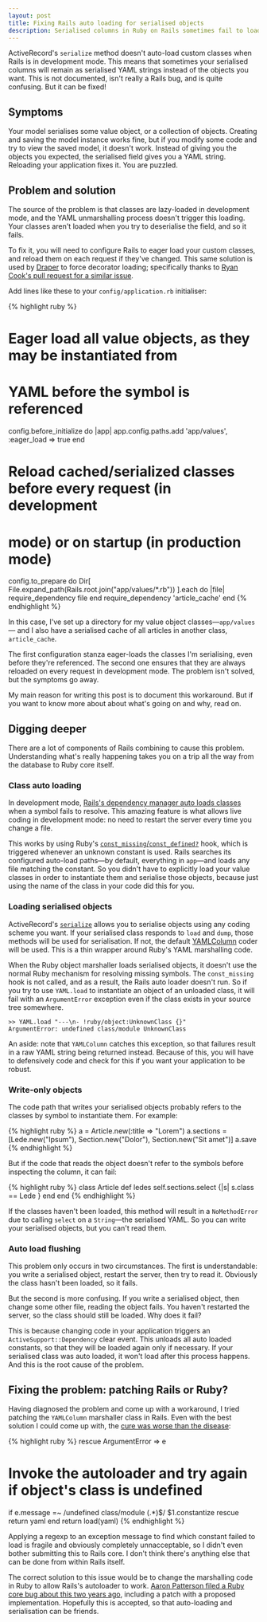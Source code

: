 ```yaml
---
layout: post
title: Fixing Rails auto loading for serialised objects
description: Serialised columns in Ruby on Rails sometimes fail to load, and remain as YAML strings. This article explains how, why, and what you can do about it.
---
```


ActiveRecord's `serialize` method doesn't auto-load custom classes when Rails is in development mode. This means that sometimes your serialised columns will remain as serialised YAML strings instead of the objects you want. This is not documented, isn't really a Rails bug, and is quite confusing. But it can be fixed!

## Symptoms

Your model serialises some value object, or a collection of objects. Creating and saving the model instance works fine, but if you modify some code and try to view the saved model, it doesn't work. Instead of giving you the objects you expected, the serialised field gives you a YAML string. Reloading your application fixes it. You are puzzled.

## Problem and solution

The source of the problem is that classes are lazy-loaded in development mode, and the YAML unmarshalling process doesn't trigger this loading. Your classes aren't loaded when you try to deserialise the field, and so it fails.

To fix it, you will need to configure Rails to eager load your custom classes, and reload them on each request if they've changed. This same solution is used by [Draper](https://github.com/drapergem/draper) to force decorator loading; specifically thanks to [Ryan Cook's pull request for a similar issue](https://github.com/drapergem/draper/pull/188).

Add lines like these to your `config/application.rb` initialiser:

{% highlight ruby %}
# Eager load all value objects, as they may be instantiated from
# YAML before the symbol is referenced
config.before_initialize do |app|
	app.config.paths.add 'app/values', :eager_load => true
end

# Reload cached/serialized classes before every request (in development
# mode) or on startup (in production mode)
config.to_prepare do
	Dir[ File.expand_path(Rails.root.join("app/values/*.rb")) ].each do |file|
		require_dependency file
	end
	require_dependency 'article_cache'
end
{% endhighlight %}

In this case, I've set up a directory for my value object classes&mdash;`app/values`&mdash; and I also have a serialised cache of all articles in another class, `article_cache`.

The first configuration stanza eager-loads the classes I'm serialising, even before they're referenced. The second one ensures that they are always reloaded on every request in development mode. The problem isn't solved, but the symptoms go away.

My main reason for writing this post is to document this workaround. But if you want to know more about about what's going on and why, read on.

## Digging deeper

There are a lot of components of Rails combining to cause this problem. Understanding what's really happening takes you on a trip all the way from the database to Ruby core itself.

### Class auto loading

In development mode, [Rails's dependency manager auto loads classes](https://github.com/rails/rails/blob/master/activesupport/lib/active_support/dependencies.rb) when a symbol fails to resolve. This amazing feature is what allows live coding in development mode: no need to restart the server every time you change a file.

This works by using Ruby's [`const_missing`/`const_defined?`](http://www.ruby-doc.org/core-1.9.3/Module.html#method-i-const_defined-3F) hook, which is triggered whenever an unknown constant is used. Rails searches its configured auto-load paths&mdash;by default, everything in `app`&mdash;and loads any file matching the constant. So you didn't have to explicitly load your value classes in order to instantiate them and serialise those objects, because just using the name of the class in your code did this for you.

### Loading serialised objects

ActiveRecord's [`serialize`](https://github.com/rails/rails/blob/master/activerecord/lib/active_record/attribute_methods/serialization.rb) allows you to serialise objects using any coding scheme you want. If your serialised class responds to `load` and `dump`, those methods will be used for serialisation. If not, the default [YAMLColumn](https://github.com/rails/rails/blob/master/activerecord/lib/active_record/coders/yaml_column.rb) coder will be used. This is a thin wrapper around Ruby's YAML marshalling code.

When the Ruby object marshaller loads serialised objects, it doesn't use the normal Ruby mechanism for resolving missing symbols. The `const_missing` hook is not called, and as a result, the Rails auto loader doesn't run. So if you try to use `YAML.load` to instantiate an object of an unloaded class, it will fail with an `ArgumentError` exception even if the class exists in your source tree somewhere.

    >> YAML.load "---\n- !ruby/object:UnknownClass {}"
    ArgumentError: undefined class/module UnknownClass

An aside: note that `YAMLColumn` catches this exception, so that failures result in a raw YAML string being returned instead. Because of this, you will have to defensively code and check for this if you want your application to be robust.

### Write-only objects

The code path that writes your serialised objects probably refers to the classes by symbol to instantiate them. For example:

{% highlight ruby %}
a = Article.new(:title => "Lorem")
a.sections = [Lede.new("Ipsum"), Section.new("Dolor"), Section.new("Sit amet")]
a.save
{% endhighlight %}

But if the code that reads the object doesn't refer to the symbols before inspecting the column, it can fail:

{% highlight ruby %}
class Article
  def ledes
    self.sections.select {|s| s.class == Lede }
  end
end
{% endhighlight %}

If the classes haven't been loaded, this method will result in a `NoMethodError` due to calling `select` on a `String`&mdash;the serialised YAML. So you can write your serialised objects, but you can't read them.

### Auto load flushing

This problem only occurs in two circumstances. The first is understandable: you write a serialised object, restart the server, then try to read it. Obviously the class hasn't been loaded, so it fails.

But the second is more confusing. If you write a serialised object, then change some other file, reading the object fails. You haven't restarted the server, so the class should still be loaded. Why does it fail?

This is because changing code in your application triggers an `ActiveSupport::Dependency` clear event. This unloads all auto loaded constants, so that they will be loaded again only if necessary. If your serialised class was auto loaded, it won't load after this process happens. And this is the root cause of the problem.

## Fixing the problem: patching Rails or Ruby?

Having diagnosed the problem and come up with a workaround, I tried patching the `YAMLColumn` marshaller class in Rails. Even with the best solution I could come up with, the [cure was worse than the disease](https://github.com/alisdair/rails/commit/83805568af9c7b1250fed1a4ccf69f622de8e784):

{% highlight ruby %}
rescue ArgumentError => e
  # Invoke the autoloader and try again if object's class is undefined
  if e.message =~ /undefined class\/module (.*)$/
    $1.constantize rescue return yaml
  end
  return load(yaml)
{% endhighlight %}

Applying a regexp to an exception message to find which constant failed to load is fragile and obviously completely unnacceptable, so I didn't even bother submitting this to Rails core. I don't think there's anything else that can be done from within Rails itself.

The correct solution to this issue would be to change the marshalling code in Ruby to allow Rails's autoloader to work. [Aaron Patterson filed a Ruby core bug about this two years ago](https://bugs.ruby-lang.org/issues/3511), including a patch with a proposed implementation. Hopefully this is accepted, so that auto-loading and serialisation can be friends.